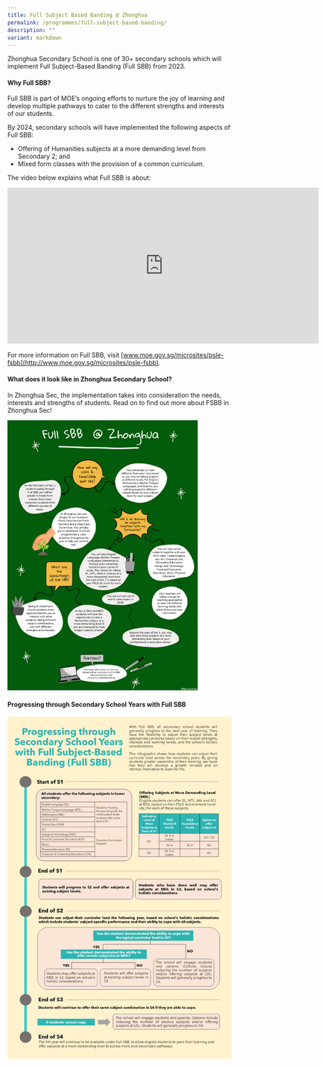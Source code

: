 ```yaml
---
title: Full Subject Based Banding @ Zhonghua
permalink: /programmes/full-subject-based-banding/
description: ""
variant: markdown
---
```

Zhonghua Secondary School is one of 30+ secondary schools which will implement Full Subject-Based Banding (Full SBB) from 2023.

#### **Why Full SBB?**
Full SBB is part of MOE’s ongoing efforts to nurture the joy of learning and develop multiple pathways to cater to the different strengths and interests of our students.

By 2024, secondary schools will have implemented the following aspects of Full SBB:

* Offering of Humanities subjects at a more demanding level from Secondary 2; and
* Mixed form classes with the provision of a common curriculum.

The video below explains what Full SBB is about:

<iframe width="700" height="350" src="https://www.youtube.com/embed/JMc_GispPmk" title="Explaining Full Subject-Based Banding" frameborder="0" allow="accelerometer; autoplay; clipboard-write; encrypted-media; gyroscope; picture-in-picture" allowfullscreen=""></iframe>

For more information on Full SBB, visit&nbsp;[www.moe.gov.sg/microsites/psle-fsbb](http://www.moe.gov.sg/microsites/psle-fsbb).

#### **What does it look like in Zhonghua Secondary School?**
In Zhonghua Sec, the implementation takes into consideration the needs, interests and strengths of students. Read on to find out more about FSBB in Zhonghua Sec!

<img src="/images/sbb.png" style="width:85%">

#### **Progressing through Secondary School Years with Full SBB**
![Progressing through Secondary School Years](/images/In_School_Progression_Infographic.jpg)